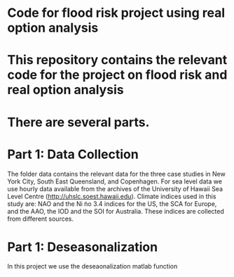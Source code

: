  # Code for flood risk project using real option analysis

 # This repository contains the relevant code for the project on flood risk and real option analysis
 # There are several parts. 

 # Part 1: Data Collection
 The folder data contains the relevant data for the three case studies in New York City, South East Queensland, and Copenhagen. For sea level data we use hourly data available from the archives of the University of Hawaii Sea Level Centre (http://uhslc.soest.hawaii.edu). Climate indices used in this study are:  NAO and the Ni ̃no 3.4 indices for the US, the SCA for Europe, and  the AAO, the IOD and the SOI for Australia. These indices are collected from different sources.

 # Part 1: Deseasonalization

  In this project we use the deseaonalization matlab function 
